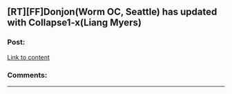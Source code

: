 ## [RT][FF]Donjon(Worm OC, Seattle) has updated with Collapse1-x(Liang Myers)

### Post:

[Link to content](https://archiveofourown.org/works/18146996/chapters/44784376)

### Comments:

---

